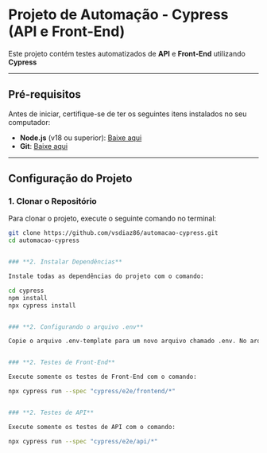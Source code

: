 # Projeto de Automação - Cypress (API e Front-End)

Este projeto contém testes automatizados de **API** e **Front-End** utilizando **Cypress**

---

## **Pré-requisitos**

Antes de iniciar, certifique-se de ter os seguintes itens instalados no seu computador:

- **Node.js** (v18 ou superior): [Baixe aqui](https://nodejs.org/)
- **Git**: [Baixe aqui](https://git-scm.com/)

---

## **Configuração do Projeto**

### **1. Clonar o Repositório**

Para clonar o projeto, execute o seguinte comando no terminal:

```bash
git clone https://github.com/vsdiaz86/automacao-cypress.git
cd automacao-cypress


### **2. Instalar Dependências**

Instale todas as dependências do projeto com o comando:

cd cypress
npm install
npx cypress install


### **2. Configurando o arquivo .env**

Copie o arquivo .env-template para um novo arquivo chamado .env. No arquivo .env, adicione a URL do servidor, para que os testes saibam a qual servidor se conectar, assim como as outras variaveis de ambiente.


### **2. Testes de Front-End**

Execute somente os testes de Front-End com o comando:

npx cypress run --spec "cypress/e2e/frontend/*"


### **2. Testes de API**

Execute somente os testes de API com o comando:

npx cypress run --spec "cypress/e2e/api/*"
